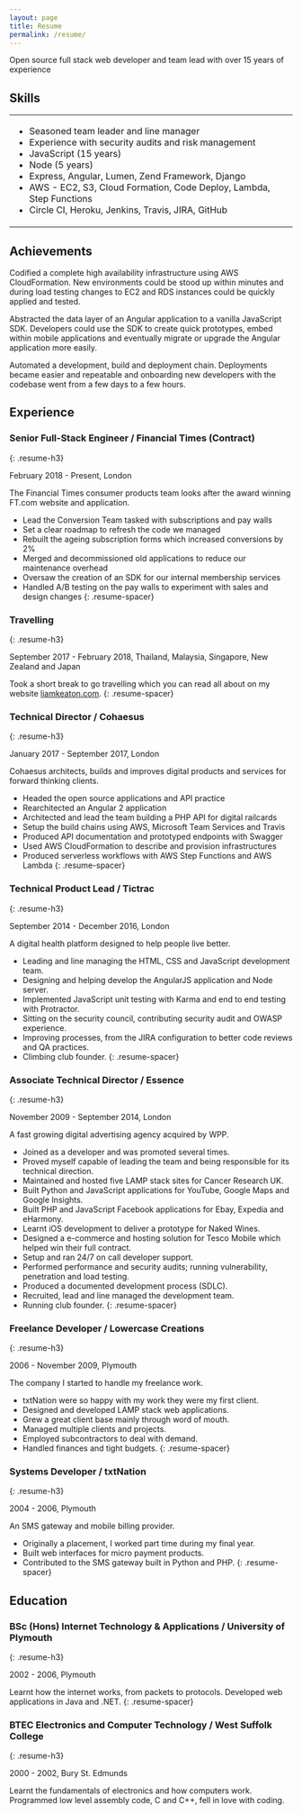 ```yaml
---
layout: page
title: Resume
permalink: /resume/
---
```


Open source full stack web developer and team lead with over 15 years of experience

## Skills

<table class="resume-skills">
<tr>
  <td>
    <ul>
      <li>Seasoned team leader and line manager</li>
      <li>Experience with security audits and risk management</li>
      <li>JavaScript (15 years)</li>
      <li>Node (5 years)</li>
      <li>Express, Angular, Lumen, Zend Framework, Django</li>
      <li>AWS - EC2, S3, Cloud Formation, Code Deploy, Lambda, Step Functions</li>
      <li>Circle CI, Heroku, Jenkins, Travis, JIRA, GitHub</li>
    </ul>
  </td>
</tr>
</table>

## Achievements

Codified a complete high availability infrastructure using AWS CloudFormation. New environments could be stood up within minutes and during load testing changes to EC2 and RDS instances could be quickly applied and tested.

Abstracted the data layer of an Angular application to a vanilla JavaScript SDK. Developers could use the SDK to create quick prototypes, embed within mobile applications and eventually migrate or upgrade the Angular application more easily.

Automated a development, build and deployment chain. Deployments became easier and repeatable and onboarding new developers with the codebase went from a few days to a few hours.

## Experience

### Senior Full-Stack Engineer / Financial Times (Contract)
{: .resume-h3}
<p class="post-meta">February 2018 - Present, London</p>

The Financial Times consumer products team looks after the award winning FT.com website and application.

* Lead the Conversion Team tasked with subscriptions and pay walls
* Set a clear roadmap to refresh the code we managed
* Rebuilt the ageing subscription forms which increased conversions by 2%
* Merged and decommissioned old applications to reduce our maintenance overhead
* Oversaw the creation of an SDK for our internal membership services
* Handled A/B testing on the pay walls to experiment with sales and design changes
{: .resume-spacer}

### Travelling
{: .resume-h3}
<p class="post-meta">September 2017 - February 2018, Thailand, Malaysia, Singapore, New Zealand and Japan</p>

Took a short break to go travelling which you can read all about on my website [liamkeaton.com](https://liamkeaton.com/writing/).
{: .resume-spacer}

### Technical Director / Cohaesus
{: .resume-h3}
<p class="post-meta">January 2017 - September 2017, London</p>

Cohaesus architects, builds and improves digital products and services for forward thinking clients.

* Headed the open source applications and API practice
* Rearchitected an Angular 2 application
* Architected and lead the team building a PHP API for digital railcards
* Setup the build chains using AWS, Microsoft Team Services and Travis
* Produced API documentation and prototyped endpoints with Swagger
* Used AWS CloudFormation to describe and provision infrastructures
* Produced serverless workflows with AWS Step Functions and AWS Lambda
{: .resume-spacer}

### Technical Product Lead / Tictrac
{: .resume-h3}
<p class="post-meta">September 2014 - December 2016, London</p>

A digital health platform designed to help people live better.

* Leading and line managing the HTML, CSS and JavaScript development team.
* Designing and helping develop the AngularJS application and Node server.
* Implemented JavaScript unit testing with Karma and end to end testing with Protractor.
* Sitting on the security council, contributing security audit and OWASP experience.
* Improving processes, from the JIRA configuration to better code reviews and QA practices.
* Climbing club founder.
{: .resume-spacer}

### Associate Technical Director / Essence
{: .resume-h3}
<p class="post-meta">November 2009 - September 2014, London</p>

A fast growing digital advertising agency acquired by WPP.

* Joined as a developer and was promoted several times.
* Proved myself capable of leading the team and being responsible for its technical direction.
* Maintained and hosted five LAMP stack sites for Cancer Research UK.
* Built Python and JavaScript applications for YouTube, Google Maps and Google Insights.
* Built PHP and JavaScript Facebook applications for Ebay, Expedia and eHarmony.
* Learnt iOS development to deliver a prototype for Naked Wines.
* Designed a e-commerce and hosting solution for Tesco Mobile which helped win their full contract.
* Setup and ran 24/7 on call developer support.
* Performed performance and security audits; running vulnerability, penetration and load testing.
* Produced a documented development process (SDLC).
* Recruited, lead and line managed the development team.
* Running club founder.
{: .resume-spacer}

### Freelance Developer / Lowercase Creations
{: .resume-h3}
<p class="post-meta">2006 - November 2009, Plymouth</p>

The company I started to handle my freelance work.

* txtNation were so happy with my work they were my first client.
* Designed and developed LAMP stack web applications.
* Grew a great client base mainly through word of mouth.
* Managed multiple clients and projects.
* Employed subcontractors to deal with demand.
* Handled finances and tight budgets.
{: .resume-spacer}

### Systems Developer / txtNation
{: .resume-h3}
<p class="post-meta">2004 - 2006, Plymouth</p>

An SMS gateway and mobile billing provider.

* Originally a placement, I worked part time during my final year.
* Built web interfaces for micro payment products.
* Contributed to the SMS gateway built in Python and PHP.
{: .resume-spacer}

## Education

### BSc (Hons) Internet Technology & Applications / University of Plymouth
{: .resume-h3}
<p class="post-meta">2002 - 2006, Plymouth</p>

Learnt how the internet works, from packets to protocols. Developed web applications in Java and .NET.
{: .resume-spacer}

### BTEC Electronics and Computer Technology / West Suffolk College
{: .resume-h3}
<p class="post-meta">2000 - 2002, Bury St. Edmunds</p>

Learnt the fundamentals of electronics and how computers work. Programmed low level assembly code, C and C++, fell in love with coding.
